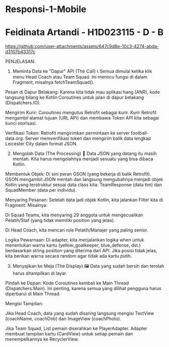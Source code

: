 # Responsi-1-Mobile
# Feidinata Artandi - H1D023115 - D - B

https://github.com/user-attachments/assets/647c9d8e-10c3-4274-abda-d3107b43317c


PENJELASAN: 

1. Meminta Data ke "Dapur" API (The Call) 📞
Semua dimulai ketika klik menu Head Coach atau Team Squad. Ini memicu fungsi di dalam Fragment, misalnya fetchTeamSquad().

Pesan di Dapur Belakang: Karena kita tidak mau aplikasi hang (ANR), kode langsung bilang ke Kotlin Coroutines untuk jalan di dapur belakang (Dispatchers.IO).

Mengirim Kurir: Coroutines mengutus Retrofit sebagai kurir. Kurir Retrofit mengambil alamat tujuan (URL API) dan membawa Token API kita sebagai kunci otorisasi.

Verifikasi Token: Retrofit mengirimkan permintaan ke server football-data.org. Server memverifikasi token dan mengirim balik data lengkap Leicester City dalam format JSON.

2. Mengolah Data (The Processing) 🥣
Data JSON yang datang itu masih mentah. Kita harus mengolahnya menjadi sesuatu yang bisa dibaca Kotlin.

Membentuk Objek: Di sini peran GSON (yang bekerja di balik Retrofit). GSON mengambil JSON mentah dan langsung mengubahnya menjadi objek Kotlin yang terstruktur sesuai data class kita: TeamResponse (data tim) dan SquadMember (data per individu).

Menyaring Pesanan: Setelah data jadi objek Kotlin, kita jalankan Filter kita di Fragment. Misalnya:

Di Squad Teams, kita menyaring 29 anggota untuk mengecualikan Pelatih/Staf (yang tidak memiliki position yang jelas).

Di Head Coach, kita mencari role Pelatih/Manajer yang paling senior.

Logika Pewarnaan: Di adapter, kita menjalankan logika when untuk menentukan warna kartu (yellow_goalkeeper, blue_defense, dst.) berdasarkan string position yang diterima dari API. Jika posisi tidak jelas, kita berikan warna secara random agar tidak ada kartu putih.

3. Menyajikan ke Meja (The Display) 🖼️
Data yang sudah bersih dan terolah harus ditampilkan di layar.

Pindah ke Depan: Kode Coroutines kembali ke Main Thread (Dispatchers.Main). Ini penting, karena semua yang dilihat pengguna harus diperbarui di Main Thread.

Mengisi Tampilan:

Jika Head Coach, data yang sudah disaring langsung mengisi TextView (coachName, coachDob) dan ImageView (coachPhoto).

Jika Team Squad, List pemain diserahkan ke PlayerAdapter. Adapter membuat tampilan kartu (CardView) untuk setiap pemain dan menempelkannya ke RecyclerView.

